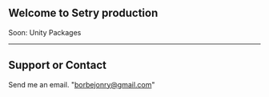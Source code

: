 ## Welcome to Setry production

Soon: Unity Packages

---
## Support or Contact

Send me an email. "borbejonry@gmail.com"
